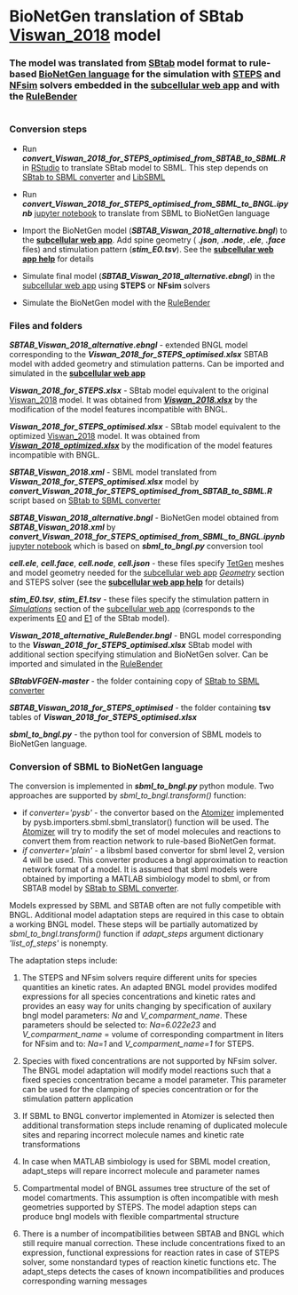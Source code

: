 #  BioNetGen translation of SBtab [Viswan_2018](https://github.com/jpgsantos/Model_Viswan_2018) model 
### The model was translated from [SBtab](https://github.com/tlubitz/SBtab) model format to rule-based [BioNetGen language](http://bionetgen.org/) for the simulation with [STEPS](http://steps.sourceforge.net/STEPS/default.php) and [NFsim](http://michaelsneddon.net/nfsim/) solvers embedded in the [subcellular web app](https://subcellular.humanbrainproject.eu/ ) and with the [RuleBender](https://github.com/RuleWorld/rulebender)
#

### Conversion steps 

- Run ***convert_Viswan_2018_for_STEPS_optimised_from_SBTAB_to_SBML.R*** in [RStudio](https://www.rstudio.com/products/rstudio/download/) to translate SBtab model to SBML. This step depends on [SBtab to SBML converter](https://github.com/a-kramer/SBtabVFGEN) and [LibSBML](http://sbml.org/Software/libSBML)


- Run ***convert_Viswan_2018_for_STEPS_optimised_from_SBML_to_BNGL.ipynb*** [jupyter notebook](https://jupyter.org/) to translate from SBML to BioNetGen language


- Import the BioNetGen model (***SBTAB_Viswan_2018_alternative.bngl***) to the **[subcellular web app](https://subcellular.humanbrainproject.eu/ )**. Add spine geometry ( ***.json***, ***.node***, ***.ele***, ***.face*** files) and stimulation pattern (***stim_E0.tsv***). See the **[subcellular web app help](https://humanbrainproject.github.io/hbp-sp6-guidebook/online_usecases/subcellular_level/subcellular_app/subcellular_app.html)** for details


- Simulate final model (***SBTAB_Viswan_2018_alternative.ebngl***) in the [subcellular web app](https://subcellular.humanbrainproject.eu/ ) using **STEPS** or **NFsim** solvers


- Simulate the BioNetGen model with the [RuleBender](https://github.com/RuleWorld/rulebender)


### Files and folders

***SBTAB_Viswan_2018_alternative.ebngl*** - extended BNGL model corresponding to the ***Viswan_2018_for_STEPS_optimised.xlsx*** SBTAB model with added geometry and stimulation patterns. Can be imported and simulated in the **[subcellular web app](https://subcellular.humanbrainproject.eu/ )**


***Viswan_2018_for_STEPS.xlsx*** - SBtab model equivalent to the original [Viswan_2018](https://github.com/jpgsantos/Model_Viswan_2018) model. It was obtained from ***[Viswan_2018.xlsx](https://github.com/jpgsantos/Model_Viswan_2018/blob/master/Viswan_2018.xlsx)*** by the modification of the model features incompatible with BNGL.


***Viswan_2018_for_STEPS_optimised.xlsx*** - SBtab model equivalent to the optimized [Viswan_2018](https://github.com/jpgsantos/Model_Viswan_2018) model. It was obtained from ***[Viswan_2018_optimized.xlsx](https://github.com/jpgsantos/Model_Viswan_2018/blob/master/Viswan_2018_optimized.xlsx)*** by the modification of the model features incompatible with BNGL.


***SBTAB_Viswan_2018.xml*** - SBML model translated from ***Viswan_2018_for_STEPS_optimised.xlsx*** model by ***convert_Viswan_2018_for_STEPS_optimised_from_SBTAB_to_SBML.R*** script based on [SBtab to SBML converter](https://github.com/a-kramer/SBtabVFGEN)


***SBTAB_Viswan_2018_alternative.bngl*** - BioNetGen model obtained from ***SBTAB_Viswan_2018.xml*** by ***convert_Viswan_2018_for_STEPS_optimised_from_SBML_to_BNGL.ipynb*** [jupyter notebook](https://jupyter.org/) which is based on ***sbml_to_bngl.py*** conversion tool 

***cell.ele***, ***cell.face***, ***cell.node***, ***cell.json*** - these files specify [TetGen](http://wias-berlin.de/software/index.jsp?id=TetGen&lang=1) meshes and model geometry needed for the [subcellular web app](https://subcellular-bsp-epfl.apps.hbp.eu/model/meta/) *[Geometry](https://subcellular-bsp-epfl.apps.hbp.eu/model/geometry)* section and STEPS solver (see the **[subcellular web app help](https://humanbrainproject.github.io/hbp-sp6-guidebook/online_usecases/subcellular_level/subcellular_app/subcellular_app.html)** for details)


***stim_E0.tsv***, ***stim_E1.tsv*** - these files specify the stimulation pattern in *[Simulations](https://subcellular-bsp-epfl.apps.hbp.eu/model/simulations)* section of the [subcellular web app](https://subcellular-bsp-epfl.apps.hbp.eu/model/meta/) (corresponds to the experiments [E0](https://github.com/jpgsantos/Model_Viswan_2018/blob/master/tsv/Viswan_2018_optimized/E0.tsv) and [E1](https://github.com/jpgsantos/Model_Viswan_2018/blob/master/tsv/Viswan_2018_optimized/E1.tsv) of the SBtab model).


***Viswan_2018_alternative_RuleBender.bngl*** - BNGL model corresponding to the ***Viswan_2018_for_STEPS_optimised.xlsx*** SBtab model with additional section specifying stimulation and BioNetGen solver. Can be imported and simulated in the [RuleBender](https://github.com/RuleWorld/rulebender/releases/tag/RuleBender-2.3.2)

***SBtabVFGEN-master*** - the folder containing copy of [SBtab to SBML converter](https://github.com/a-kramer/SBtabVFGEN)

***SBTAB_Viswan_2018_for_STEPS_optimised*** - the folder containing **tsv** tables of ***Viswan_2018_for_STEPS_optimised.xlsx***

***sbml_to_bngl.py*** - the python tool for conversion of SBML models to BioNetGen language.


### Conversion of SBML to BioNetGen language

The conversion is implemented in ***sbml_to_bngl.py*** python module.
Two approaches are supported by *sbml_to_bngl.transform()* function:
- if *converter='pysb'* - the convertor based on the [Atomizer](https://ruleworld.github.io/atomizer/blog/basic/bng.html) implemented by pysb.importers.sbml.sbml_translator() function will be used. The [Atomizer](https://ruleworld.github.io/atomizer/blog/basic/bng.html) will try to modify the set of model molecules and reactions to convert them from reaction network to rule-based BioNetGen format. 
- *if converter='plain'* - a libsbml based convertor for sbml level 2, version 4 will be used. This converter produces a bngl approximation to reaction network format of a model. It is assumed that sbml models were obtained by importing a MATLAB simbiology model to sbml, or from SBTAB model by [SBtab to SBML converter](https://github.com/a-kramer/SBtabVFGEN).

Models expressed by SBML and SBTAB often are not fully competible with BNGL.
Additional model adaptation steps are required in this case to obtain a working BNGL model. 
These steps will be partially automatized by *sbml_to_bngl.transform()* function
if *adapt_steps* argument dictionary *'list_of_steps'* is nonempty.

The adaptation steps include:

1) The STEPS and NFsim solvers require different units for species quantities an kinetic rates. An adapted BNGL model provides modifed expressions for all species concentrations and kinetic rates and provides an easy way for units changing by specification of auxilary bngl model parameters: *Na* and *V_comparment_name*. These parameters should be selected to: *Na=6.022e23* and *V_comparment_name* = volume of corresponding compartment in liters for NFsim and to: *Na=1* and *V_comparment_name=1* for STEPS. 

2) Species with fixed concentrations are not supported by NFsim solver. The BNGL model adaptation will modify model reactions such that a fixed species concentration became a model parameter. This parameter can be used for the clamping of species concentration or for the stimulation pattern application

3) If SBML to BNGL convertor implemented in Atomizer is selected then additional transformation steps include renaming of duplicated molecule sites and reparing incorrect molecule names and kinetic rate transformations

4) In case when MATLAB simbiology is used for SBML model creation, adapt_steps will repare incorrect molecule and parameter names

5) Compartmental model of BNGL assumes tree structure of the set of model comartments. This assumption is often incompatible with mesh geometries supported by STEPS. The model adaption steps can produce bngl models with flexible compartmental structure

6) There is a number of incompatibilities between SBTAB and BNGL which still require manual correction. These include concentrations fixed to an expression, functional expressions for reaction rates in case of STEPS solver, some nonstandard types of reaction kinetic functions etc. The adapt_steps detects the cases of known incompatibilities and produces corresponding warning messages 

